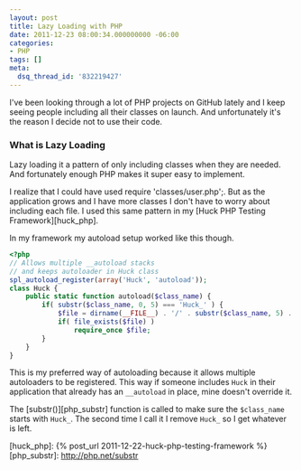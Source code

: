 ```yaml
---
layout: post
title: Lazy Loading with PHP
date: 2011-12-23 08:00:34.000000000 -06:00
categories:
- PHP
tags: []
meta:
  dsq_thread_id: '832219427'
---
```


I've been looking through a lot of PHP projects on GitHub lately and I keep
seeing people including all their classes on launch. And unfortunately it's the
reason I decide not to use their code.

### What is Lazy Loading

Lazy loading it a pattern of only including classes when they are needed. And
fortunately enough PHP makes it super easy to implement.

I realize that I could have used require 'classes/user.php';. But as the
application grows and I have more classes I don't have to worry about including
each file. I used this same pattern in my [Huck PHP Testing Framework][huck_php].

In my framework my autoload setup worked like this though.

```php
<?php
// Allows multiple __autoload stacks
// and keeps autoloader in Huck class
spl_autoload_register(array('Huck', 'autoload'));
class Huck {
    public static function autoload($class_name) {
        if( substr($class_name, 0, 5) === 'Huck_' ) {
            $file = dirname(__FILE__) . '/' . substr($class_name, 5) . '.php';
            if( file_exists($file) )
                require_once $file;
        }
    }
}
```

This is my preferred way of autoloading because it allows multiple autoloaders
to be registered. This way if someone includes `Huck` in their application that
already has an `__autoload` in place, mine doesn't override it.

The [substr()][php_substr] function is called to make sure the `$class_name`
starts with `Huck_`. The second time I call it I remove `Huck_` so I get
whatever is left.

[huck_php]: {% post_url 2011-12-22-huck-php-testing-framework %}
[php_substr]: http://php.net/substr

